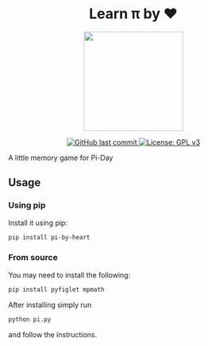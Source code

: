 
<h1 align="center">Learn π by ♥</h1>
<div align="center" id="logo">
    <img src="./assets/pi.jpeg" width="200", height="200">
</div>

<p align="center">
    <a href="https://github.com/menisadi/pi-game/pulse">
      <img alt="GitHub last commit" src="https://img.shields.io/github/last-commit/menisadi/pi-game">
    </a>
    <a href="https://www.gnu.org/licenses/gpl-3.0">
        <img alt="License: GPL v3" src="https://img.shields.io/badge/License-GPLv3-blue.svg">
    </a>
</p>

A little memory game for Pi-Day

## Usage
### Using pip
Install it using pip:
```bash
pip install pi-by-heart
```

### From source
You may need to install the following:
```bash
pip install pyfiglet mpmath
```
After installing simply run
```bash
python pi.py
```
and follow the instructions.


